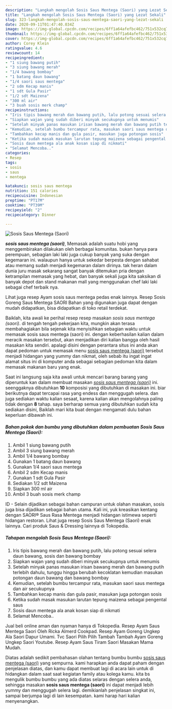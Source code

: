 ```yaml
---
description: "Langkah mengolah Sosis Saus Mentega (Saori) yang Lezat Sekali"
title: "Langkah mengolah Sosis Saus Mentega (Saori) yang Lezat Sekali"
slug: 323-langkah-mengolah-sosis-saus-mentega-saori-yang-lezat-sekali
date: 2020-09-11T01:47:40.034Z
image: https://img-global.cpcdn.com/recipes/6ff1a64afefbc462/751x532cq70/sosis-saus-mentega-saori-foto-resep-utama.jpg
thumbnail: https://img-global.cpcdn.com/recipes/6ff1a64afefbc462/751x532cq70/sosis-saus-mentega-saori-foto-resep-utama.jpg
cover: https://img-global.cpcdn.com/recipes/6ff1a64afefbc462/751x532cq70/sosis-saus-mentega-saori-foto-resep-utama.jpg
author: Corey Klein
ratingvalue: 4.6
reviewcount: 14
recipeingredient:
- "1 siung bawang putih"
- "3 siung bawang merah"
- "1/4 bawang bombay"
- "1 batang daun bawang"
- "1/4 saori saus mentega"
- "2 sdm Kecap manis"
- "1 sdt Gula Pasir"
- "1/2 sdt Maizena"
- "300 ml air"
- "3 buah sosis merk champ"
recipeinstructions:
- "Iris tipis bawang merah dan bawang putih, lalu potong sesuai selera daun bawang, sosis dan bawang bombay"
- "Siapkan wajan yang sudah diberi minyak secukupnya untuk menumis"
- "Setelah minyak panas masukan irisan bawang merah dan bawang putih terlebih dahulu, tunggu hingga berubah kecoklatan kemudian masukan potongan daun bawang dan bawang bombay"
- "Kemudian, setelah bumbu tercampur rata, masukan saori saus mentega dan air secukupnya"
- "Tambahkan kecap manis dan gula pasir, masukan juga potongan sosis"
- "Ketika sudah masak masukan larutan tepung maizena sebagai pengental saus"
- "Sosis daun mentega ala anak kosan siap di nikmati"
- "Selamat Mencoba.."
categories:
- Resep
tags:
- sosis
- saus
- mentega

katakunci: sosis saus mentega 
nutrition: 151 calories
recipecuisine: Indonesian
preptime: "PT17M"
cooktime: "PT39M"
recipeyield: "2"
recipecategory: Dinner

---
```



![Sosis Saus Mentega (Saori)](https://img-global.cpcdn.com/recipes/6ff1a64afefbc462/751x532cq70/sosis-saus-mentega-saori-foto-resep-utama.jpg)

<b><i>sosis saus mentega (saori)</i></b>, Memasak adalah suatu hobi yang menggembirakan dilakukan oleh berbagai komunitas. bukan hanya para perempuan, sebagian laki laki juga cukup banyak yang suka dengan kegemaran ini. walaupun hanya untuk sekedar berpesta dengan sahabat atau memang sudah menjadi kegemaran dalam dirinya. tak heran dalam dunia juru masak sekarang sangat banyak ditemukan pria dengan ketrampilan memasak yang hebat, dan banyak sekali juga kita saksikan di banyak depot dan stand makanan mall yang menggunakan chef laki laki sebagai chef terbaik nya.

Lihat juga resep Ayam sosis saus mentega pedas enak lainnya. Resep Sosis Goreng Saus Mentega SAORI Bahan yang digunakan juga dapat dengan mudah didapatkan, bisa didapatkan di toko retail terdekat.

Baiklah, kita awali ke perihal resep resep masakan <i>sosis saus mentega (saori)</i>. di tengah tengah pekerjaan kita, mungkin akan terasa membahagiakan bila sejenak kita menyisihkan sebagian waktu untuk memasak sosis saus mentega (saori) ini. dengan keberhasilan kalian dalam meracik masakan tersebut, akan menjadikan diri kalian bangga oleh hasil masakan kita sendiri. apalagi disini dengan perantara situs ini anda akan dapat pedoman untuk memasak menu <u>sosis saus mentega (saori)</u> tersebut menjadi hidangan yang yummy dan nikmat, oleh sebab itu ingat ingat alamat situs ini di komputer anda sebagai sebagian pedoman kita dalam memasak makanan baru yang enak.


Saat ini langsung saja kita awali untuk mencari barang barang yang diperuntuk kan dalam membuat masakan <u><i>sosis saus mentega (saori)</i></u> ini. seenggaknya dibutuhkan <b>10</b> komposisi yang dibutuhkan di masakan ini. biar berikutnya dapat tercapai rasa yang endess dan menggugah selera. dan juga sediakan waktu kalian sesaat, karena kalian akan mengolahnya paling tidak dengan <b>8</b> tahap. saya berharap semua yang dibutuhkan sudah kita sediakan disini, Baiklah mari kita buat dengan mengamati dulu bahan keperluan dibawah ini.

<!--inarticleads1-->

##### Bahan pokok dan bumbu yang dibutuhkan dalam pembuatan Sosis Saus Mentega (Saori):

1. Ambil 1 siung bawang putih
1. Ambil 3 siung bawang merah
1. Ambil 1/4 bawang bombay
1. Gunakan 1 batang daun bawang
1. Gunakan 1/4 saori saus mentega
1. Ambil 2 sdm Kecap manis
1. Gunakan 1 sdt Gula Pasir
1. Sediakan 1/2 sdt Maizena
1. Siapkan 300 ml air
1. Ambil 3 buah sosis merk champ


ID - Selain dijadikan sebagai bahan campuran untuk olahan masakan, sosis juga bisa dijadikan sebagai bahan utama. Kali ini, yuk kreasikan kentang dengan SAORI® Saus Rasa Mentega menjadi hidangan istimewa seperti hidangan restoran. Lihat juga resep Sosis Saus Mentega (Saori) enak lainnya. Cari produk Saus &amp; Dressing lainnya di Tokopedia. 

<!--inarticleads2-->

##### Tahapan mengolah Sosis Saus Mentega (Saori):

1. Iris tipis bawang merah dan bawang putih, lalu potong sesuai selera daun bawang, sosis dan bawang bombay
1. Siapkan wajan yang sudah diberi minyak secukupnya untuk menumis
1. Setelah minyak panas masukan irisan bawang merah dan bawang putih terlebih dahulu, tunggu hingga berubah kecoklatan kemudian masukan potongan daun bawang dan bawang bombay
1. Kemudian, setelah bumbu tercampur rata, masukan saori saus mentega dan air secukupnya
1. Tambahkan kecap manis dan gula pasir, masukan juga potongan sosis
1. Ketika sudah masak masukan larutan tepung maizena sebagai pengental saus
1. Sosis daun mentega ala anak kosan siap di nikmati
1. Selamat Mencoba..


Jual beli online aman dan nyaman hanya di Tokopedia. Resep Ayam Saus Mentega Saori Oleh Ricka Almerd Cookpad. Resep Ayam Goreng Ungkep Ala Saori Dapur Umami. Tvc Saori Pilih Pilih Tambah Tambah Ayam Goreng Ungkep Saori Youtube. Resep Ayam Saus Tiram Saori Masakan Mama Mudah. 

Diatas adalah sedikit pembahasan olahan tentang bumbu bumbu <u>sosis saus mentega (saori)</u> yang sempurna. kami harapkan anda dapat paham dengan penjelasan diatas, dan kamu dapat membuat lagi di acara lain untuk di hidangkan dalam saat saat kegiatan family atau kolega kamu. kita bs mengulik bumbu bumbu yang ada diatas selaras dengan selera anda, sehingga masakan <b>sosis saus mentega (saori)</b> ini dapat menjadi lebih yummy dan menggugah selera lagi. demikianlah penjelasan singkat ini, sampai berjumpa lagi di lain kesempatan. kami harap hari kalian menyenangkan.
